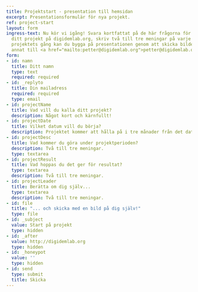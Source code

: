 ```yaml
---
title: Projektstart - presentation till hemsidan
excerpt: Presentationsformulär för nya projekt.
ref: project-start
layout: form
ingress-text: Nu kör vi igång! Svara kortfattat på de här frågorna för att presentera
  ditt projekt på digidemlab.org, skriv två till tre meningar på varje fråga. Under
  projektets gång kan du bygga på presentationen genom att skicka bilder, videor och
  annat till <a href="mailto:petter@digidemlab.org">petter@digidemlab.org</a>.
form:
- id: namn
  title: Ditt namn
  type: text
  required: required
- id: _replyto
  title: Din mailadress
  required: required
  type: email
- id: projectName
  title: Vad vill du kalla ditt projekt?
  description: Något kort och kärnfullt!
- id: projectDate
  title: Vilket datum vill du börja?
  description: Projektet kommer att hålla på i tre månader från det datumet.
- id: projectDesc
  title: Vad kommer du göra under projektperioden?
  description: Två till tre meningar.
  type: textarea
- id: projectResult
  title: Vad hoppas du det ger för resultat?
  type: textarea
  description: Två till tre meningar.
- id: projectLeader
  title: Berätta om dig själv...
  type: textarea
  description: Två till tre meningar.
- id: file
  title: "... och skicka med en bild på dig själv!"
  type: file
- id: _subject
  value: Start på projekt
  type: hidden
- id: _after
  value: http://digidemlab.org
  type: hidden
- id: _honeypot
  value: ''
  type: hidden
- id: send
  type: submit
  title: Skicka
---
```


